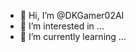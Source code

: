 - 👋 Hi, I’m @DKGamer02AI
- 👀 I’m interested in ...
- 🌱 I’m currently learning ...

<!---
DKGamer02AI/DKGamer02AI is a ✨ special ✨ repository because its `README.md` (this file) appears on your GitHub profile.
You can click the Preview link to take a look at your changes.
--->
